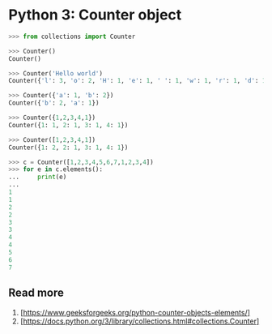 # Python 3: Counter object

```python
>>> from collections import Counter

>>> Counter()
Counter()

>>> Counter('Hello world')
Counter({'l': 3, 'o': 2, 'H': 1, 'e': 1, ' ': 1, 'w': 1, 'r': 1, 'd': 1})

>>> Counter({'a': 1, 'b': 2})
Counter({'b': 2, 'a': 1})

>>> Counter({1,2,3,4,1})
Counter({1: 1, 2: 1, 3: 1, 4: 1})

>>> Counter([1,2,3,4,1])
Counter({1: 2, 2: 1, 3: 1, 4: 1})

>>> c = Counter([1,2,3,4,5,6,7,1,2,3,4])
>>> for e in c.elements():
...     print(e)
...
1
1
2
2
3
3
4
4
5
6
7
```

## Read more

1. [https://www.geeksforgeeks.org/python-counter-objects-elements/]
2. [https://docs.python.org/3/library/collections.html#collections.Counter]
